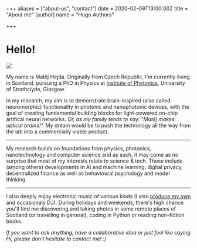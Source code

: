 +++
aliases = ["about-us", "contact"]
date = 2020-02-09T13:00:00Z
title = "About me"
[author]
name = "Hugo Authors"

+++
# Hello!

![](https://res.cloudinary.com/mhejda/image/upload/c_scale,r_140,w_280/v1581258985/images/2015-01-01_00-00_0001-8_gffcsp.png)

My name is Matěj Hejda. Originally from Czech Republic, I'm currently living in Scotland, pursuing a PhD in Physics at [Institute of Photonics](https://www.strath.ac.uk/science/physics/instituteofphotonics/ "Institute of Photonics"), University of Strathclyde, Glasgow. 

In my research, my aim is to demonstrate brain-inspired (also called neuromorphic) functionality in photonic and nanophotonic devices, with the goal of creating fundamental building blocks for light-powered on-chip artifical neural networks. _Or, as my family tends to say: "Matěj makes optical brains!"._ My dream would be to push the technology all the way from the lab into a commercially viable product.

***

My research builds on foundations from physics, photonics, nanotechnology and computer science and as such, it may come as no surprise that most of my interests relate to science & tech. These include (among others) developments in AI and machine learning, digital privacy, decentralized finance as well as behavioural psychology and model thinking.

***

I also deeply enjoy electronic music of various kinds (I also [produce my own](https://soundcloud.com/noyire) and occasionaly DJ). During holidays and weekends, there's high chance you'll find me discovering and taking photos in some remote places of Scotland (or travelling in general), coding in Python or reading non-fiction books.

_If you want to ask anything, have a collaborative idea or just feel like saying Hi, please don't hesitate to contact me! :)_